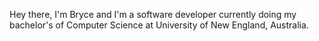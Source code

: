 Hey there, I'm Bryce and I'm a software developer currently doing my bachelor's of Computer Science at University of New England, Australia.

<!---
AsherDev/AsherDev is a ✨ special ✨ repository because its `README.md` (this file) appears on your GitHub profile.
You can click the Preview link to take a look at your changes.
--->
